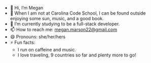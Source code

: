 - 👋 Hi, I’m Megan
- 👀 When I am not at Carolina Code School, I can be found outside enjoying some sun, music, and a good book. 
- 🌱 I’m currently studying to be a full-stack developer. 
- 📫 How to reach me: megan.marson22@gmail.com
- 😄 Pronouns: she/her/hers
- ⚡ Fun facts:
   - I run on caffeine and music.
   - I love traveling, 9 countries so far and plenty more to go! 

<!---
mfmarson/mfmarson is a ✨ special ✨ repository because its `README.md` (this file) appears on your GitHub profile.
You can click the Preview link to take a look at your changes.
--->
